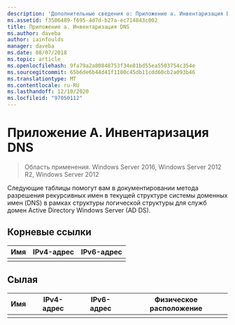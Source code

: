 ```yaml
---
description: 'Дополнительные сведения о: Приложение а. Инвентаризация DNS'
ms.assetid: f3506489-f695-4d7d-b27a-ec714843c002
title: Приложение а. Инвентаризация DNS
ms.author: daveba
author: iainfoulds
manager: daveba
ms.date: 08/07/2018
ms.topic: article
ms.openlocfilehash: 9fa79a2a80848753f34e81bd55ea5503754c354e
ms.sourcegitcommit: 65b6de6b44d41f1180c45db11cdd60cb2a093b46
ms.translationtype: MT
ms.contentlocale: ru-RU
ms.lasthandoff: 12/10/2020
ms.locfileid: "97050112"
---
```

# <a name="appendix-a-dns-inventory"></a>Приложение А. Инвентаризация DNS

>Область применения. Windows Server 2016, Windows Server 2012 R2, Windows Server 2012

Следующие таблицы помогут вам в документировании метода разрешения рекурсивных имен в текущей структуре системы доменных имен (DNS) в рамках структуры логической структуры для служб домен Active Directory Windows Server (AD DS).

## <a name="root-hints"></a>Корневые ссылки

|Имя|IPv4-адрес|IPv6-адрес|
|--------|----------------|----------------|
||||

## <a name="forwarding"></a>Сылая

|Имя|IPv4-адрес|IPv6-адрес|Физическое расположение|
|--------|----------------|----------------|---------------------|
|||||
